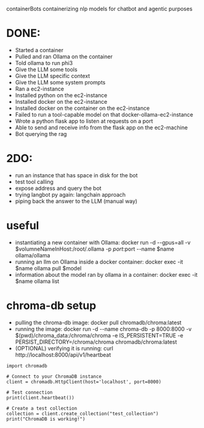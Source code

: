 containerBots
containerizing nlp models for chatbot and agentic purposes

# DONE:

* Started a container
* Pulled and ran Ollama on the container
* Told ollama to run phi3
* Give the LLM some tools
* Give the LLM specific context
* Give the LLM some system prompts
* Ran a ec2-instance
* Installed python on the ec2-instance
* Installed docker on the ec2-instance
* Installed docker on the container on the ec2-instance
* Failed to run a tool-capable model on that docker-ollama-ec2-instance
* Wrote a python flask app to listen at requests on a port
* Able to send and receive info from the flask app on the ec2-machine
* Bot querying the rag

# 2DO:
* run an instance that has space in disk for the bot
* test tool calling
* expose address and query the bot
* trying langbot py again: langchain approach
* piping back the answer to the LLM (manual way)

# useful
* instantiating a new container with Ollama: docker run -d --gpus=all -v $volumneNameInHost:/root/.ollama -p $port:$port --name $name ollama/ollama
* running an llm on Ollama inside a docker container: docker exec -it $name ollama pull $model
* information about the model ran by ollama in a container: docker exec -it $name ollama list

# chroma-db setup
* pulling the chroma-db image: docker pull chromadb/chroma:latest
* running the image: docker run -d --name chroma-db -p 8000:8000 -v $(pwd)/chroma_data:/chroma/chroma -e IS_PERSISTENT=TRUE -e PERSIST_DIRECTORY=/chroma/chroma chromadb/chroma:latest
* (OPTIONAL) verifying it is running: curl http://localhost:8000/api/v1/heartbeat
```
import chromadb

# Connect to your ChromaDB instance
client = chromadb.HttpClient(host='localhost', port=8000)

# Test connection
print(client.heartbeat())

# Create a test collection
collection = client.create_collection("test_collection")
print("ChromaDB is working!")
```
